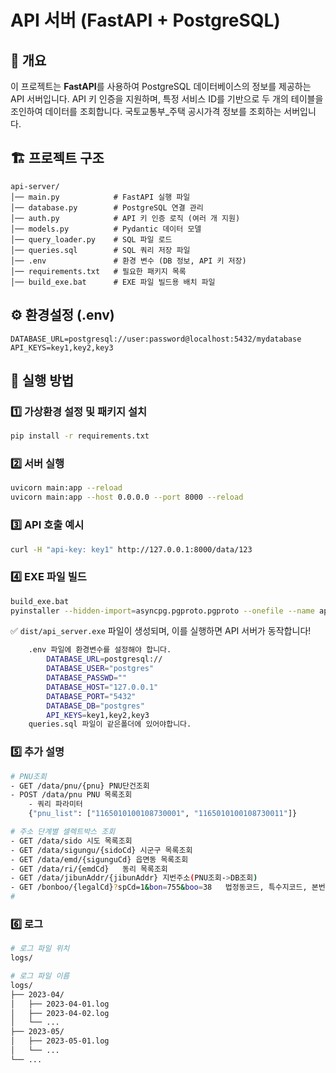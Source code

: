 # API 서버 (FastAPI + PostgreSQL)

## 📌 개요
이 프로젝트는 **FastAPI**를 사용하여 PostgreSQL 데이터베이스의 정보를 제공하는 API 서버입니다.
API 키 인증을 지원하며, 특정 서비스 ID를 기반으로 두 개의 테이블을 조인하여 데이터를 조회합니다.
국토교통부_주택 공시가격 정보를 조회하는 서버입니다.

## 🏗️ 프로젝트 구조
```
api-server/
│── main.py            # FastAPI 실행 파일
│── database.py        # PostgreSQL 연결 관리
│── auth.py            # API 키 인증 로직 (여러 개 지원)
│── models.py          # Pydantic 데이터 모델
│── query_loader.py    # SQL 파일 로드
│── queries.sql        # SQL 쿼리 저장 파일
│── .env               # 환경 변수 (DB 정보, API 키 저장)
│── requirements.txt   # 필요한 패키지 목록
│── build_exe.bat      # EXE 파일 빌드용 배치 파일
```

## ⚙️ 환경설정 (.env)
```
DATABASE_URL=postgresql://user:password@localhost:5432/mydatabase
API_KEYS=key1,key2,key3
```

## 🚀 실행 방법

### 1️⃣ 가상환경 설정 및 패키지 설치
```sh
pip install -r requirements.txt
```

### 2️⃣ 서버 실행
```sh
uvicorn main:app --reload
uvicorn main:app --host 0.0.0.0 --port 8000 --reload
```

### 3️⃣ API 호출 예시
```sh
curl -H "api-key: key1" http://127.0.0.1:8000/data/123
```

### 4️⃣ EXE 파일 빌드
```sh
build_exe.bat
pyinstaller --hidden-import=asyncpg.pgproto.pgproto --onefile --name api_server main.py
```

✅ `dist/api_server.exe` 파일이 생성되며, 이를 실행하면 API 서버가 동작합니다!
```sh
    .env 파일에 환경변수를 설정해야 합니다.
        DATABASE_URL=postgresql://
        DATABASE_USER="postgres"
        DATABASE_PASSWD=""
        DATABASE_HOST="127.0.0.1"
        DATABASE_PORT="5432"
        DATABASE_DB="postgres"
        API_KEYS=key1,key2,key3
    queries.sql 파일이 같은폴더에 있어야합니다.
```

### 5️⃣ 추가 설명
```sh
# PNU조회
- GET /data/pnu/{pnu} PNU단건조회
- POST /data/pnu PNU 목록조회
    - 쿼리 파라미터
    {"pnu_list": ["1165010100108730001", "1165010100108730011"]}

# 주소 단계별 셀렉트박스 조회
- GET /data/sido 시도 목록조회
- GET /data/sigungu/{sidoCd} 시군구 목록조회
- GET /data/emd/{sigunguCd} 읍면동 목록조회
- GET /data/ri/{emdCd}   동리 목록조회
- GET /data/jibunAddr/{jibunAddr} 지번주소(PNU조회->DB조회)
- GET /bonboo/{legalCd}?spCd=1&bon=755&boo=38   법정동코드, 특수지코드, 본번, 부번
#
```
### 6️⃣ 로그
```sh
# 로그 파일 위치
logs/

# 로그 파일 이름
logs/
├── 2023-04/
│   ├── 2023-04-01.log
│   ├── 2023-04-02.log
│   └── ...
├── 2023-05/
│   ├── 2023-05-01.log
│   └── ...
└── ...
```
